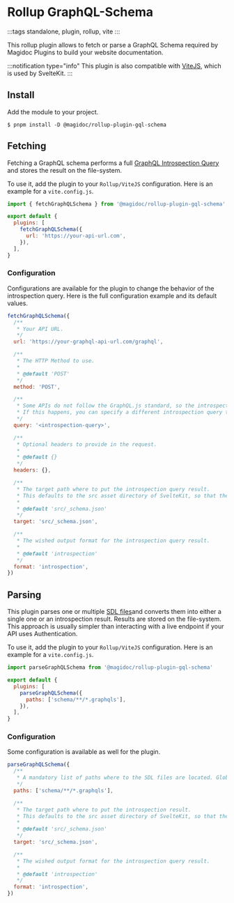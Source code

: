 # Rollup GraphQL-Schema

:::tags
standalone, plugin, rollup, vite
:::

This rollup plugin allows to fetch or parse a GraphQL Schema required by Magidoc Plugins to build your website documentation.

:::notification type="info"
This plugin is also compatible with [ViteJS](https://vitejs.dev/), which is used by SvelteKit.
:::

## Install

Add the module to your project.

```shell-session
$ pnpm install -D @magidoc/rollup-plugin-gql-schema
```

## Fetching

Fetching a GraphQL schema performs a full [GraphQL Introspection Query](https://graphql.org/learn/introspection/) and stores the result on the file-system.

To use it, add the plugin to your `Rollup/ViteJS` configuration. Here is an example for a `vite.config.js`.

```javascript
import { fetchGraphQLSchema } from '@magidoc/rollup-plugin-gql-schema'

export default {
  plugins: [
    fetchGraphQLSchema({
      url: 'https://your-api-url.com',
    }),
  ],
}
```

### Configuration

Configurations are available for the plugin to change the behavior of the introspection query. Here is the full configuration example and its default values.

```javascript
fetchGraphQLSchema({
  /**
   * Your API URL.
   */
  url: 'https://your-graphql-api-url.com/graphql',

  /**
   * The HTTP Method to use.
   *
   * @default 'POST'
   */
  method: 'POST',

  /**
   * Some APIs do not follow the GraphQL.js standard, so the introspection may be invalid for your API.
   * If this happens, you can specify a different introspection query to use.
   */
  query: '<introspection-query>',

  /**
   * Optional headers to provide in the request.
   *
   * @default {}
   */
  headers: {},

  /**
   * The target path where to put the introspection query result.
   * This defaults to the src asset directory of SvelteKit, so that the asset can be imported directly.
   *
   * @default 'src/_schema.json'
   */
  target: 'src/_schema.json',

  /**
   * The wished output format for the introspection query result.
   *
   * @default 'introspection'
   */
  format: 'introspection',
})
```

## Parsing

This plugin parses one or multiple [SDL files](https://www.apollographql.com/docs/apollo-server/schema/schema/#the-schema-definition-language)and converts them into either a single one or an introspection result. Results are stored on the file-system. This approach is usually simpler than interacting with a live endpoint if your API uses Authentication.

To use it, add the plugin to your `Rollup/ViteJS` configuration. Here is an example for a `vite.config.js`.

```javascript
import parseGraphQLSchema from '@magidoc/rollup-plugin-gql-schema'

export default {
  plugins: [
    parseGraphQLSchema({
      paths: ['schema/**/*.graphqls'],
    }),
  ],
}
```

### Configuration

Some configuration is available as well for the plugin.

```javascript
parseGraphQLSchema({
  /**
   * A mandatory list of paths where to the SDL files are located. Glob syntax is supported.
   */
  paths: ['schema/**/*.graphqls'],

  /**
   * The target path where to put the introspection result.
   * This defaults to the src asset directory of SvelteKit, so that the asset can be imported directly.
   *
   * @default 'src/_schema.json'
   */
  target: 'src/_schema.json',

  /**
   * The wished output format for the introspection query result.
   *
   * @default 'introspection'
   */
  format: 'introspection',
})
```
